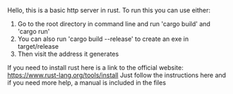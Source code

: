 Hello, this is a basic http server in rust. To run this you can use either:
1. Go to the root directory in command line and run 'cargo build' and 'cargo run'
2. You can also run 'cargo build --release' to create an exe in target/release
3. Then visit the address it generates

If you need to install rust here is a link to the official website: 
https://www.rust-lang.org/tools/install
Just follow the instructions here and if you need more help, a manual is included in the files
